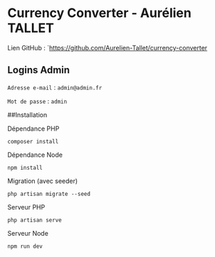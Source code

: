 # Currency Converter - Aurélien TALLET

Lien GitHub : `https://github.com/Aurelien-Tallet/currency-converter
## Logins Admin

`Adresse e-mail` : `admin@admin.fr`

`Mot de passe` : `admin`

##Installation

Dépendance PHP

`composer install` 

Dépendance Node

`npm install`




Migration (avec seeder)

`php artisan migrate --seed`

Serveur PHP 

`php artisan serve`

Serveur Node 

`npm run dev`